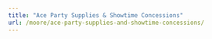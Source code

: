 ```yaml
---
title: "Ace Party Supplies & Showtime Concessions"
url: /moore/ace-party-supplies-and-showtime-concessions/
---
```

